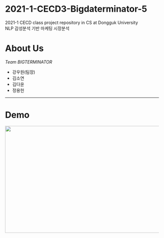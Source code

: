 # 2021-1-CECD3-Bigdaterminator-5
2021-1 CECD class project repository in CS at Dongguk University <br/>
NLP 감성분석 기반 마케팅 시장분석

# About Us
*Team BIGTERMINATOR*
* 강우원(팀장)
* 김소연
* 김다윤
* 정용헌

--------------------------------------
# Demo
<img src="https://user-images.githubusercontent.com/62587199/114819896-23532080-9df9-11eb-87ef-c8426b6ee128.png" width="600" height="350">
